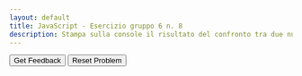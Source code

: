 ```yaml
---
layout: default
title: JavaScript - Esercizio gruppo 6 n. 8
description: Stampa sulla console il risultato del confronto tra due numeri per verificare se il primo numero è diverso dal secondo.
---
```


<div id="js_esgroup6_8-sortableTrash" class="sortable-code"></div> 
<div id="js_esgroup6_8-sortable" class="sortable-code"></div> 
<div style="clear:both;"></div> 
<p> 
    <input id="js_esgroup6_8-feedbackLink" value="Get Feedback" type="button" /> 
    <input id="js_esgroup6_8-newInstanceLink" value="Reset Problem" type="button" /> 
</p> 
<script type="text/javascript"> 
(function(){
  var initial = "const x = 10;\n" +
    "const y = 10;\n" +
    "if (x !== y) {\n" +
    "  console.log(`${x} è diverso da ${y}`);\n" +
    "} else {\n" +
    "  console.log(`${x} è uguale a ${y}`);\n" +
    "}\n" +
    "if (x !=== y) { #distractor";
  var parsonsPuzzle = new ParsonsWidget({
    "sortableId": "js_esgroup6_8-sortable",
    "max_wrong_lines": 10,
    "grader": ParsonsWidget._graders.LineBasedGrader,
    "exec_limit": 2500,
    "can_indent": true,
    "x_indent": 50,
    "lang": "en",
    "show_feedback": true,
    "trashId": "js_esgroup6_8-sortableTrash"
  });
  parsonsPuzzle.init(initial);
  parsonsPuzzle.shuffleLines();
  $("#js_esgroup6_8-newInstanceLink").click(function(event){ 
      event.preventDefault(); 
      parsonsPuzzle.shuffleLines(); 
  }); 
  $("#js_esgroup6_8-feedbackLink").click(function(event){ 
      event.preventDefault(); 
      parsonsPuzzle.getFeedback(); 
  }); 
})(); 
</script>